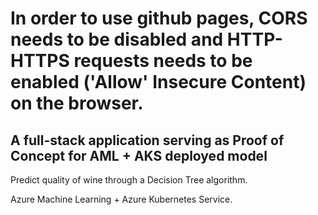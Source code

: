 # In order to use github pages, CORS needs to be disabled and HTTP-HTTPS requests needs to be enabled ('Allow' Insecure Content) on the browser.

## A full-stack application serving as Proof of Concept for AML + AKS deployed model

Predict quality of wine through a Decision Tree algorithm.

Azure Machine Learning + Azure Kubernetes Service.


